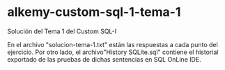 # alkemy-custom-sql-1-tema-1
Solución del Tema 1 del Custom SQL-I

En el archivo "solucion-tema-1.txt" están las respuestas a cada punto del ejercicio.
Por otro lado, el archivo"History SQLite.sql" contiene el historial exportado de las pruebas de dichas sentencias en SQL OnLine IDE.
